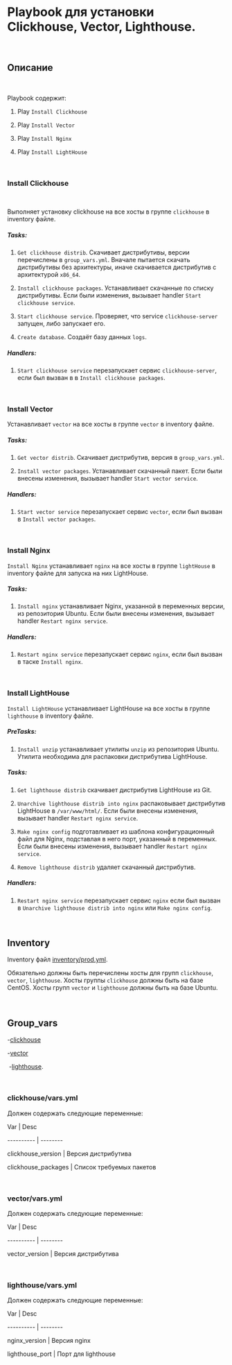 # Playbook для установки Clickhouse, Vector, Lighthouse.

 

## Описание

 

Playbook содержит:

1. Play `Install Clickhouse`

2. Play `Install Vector`

3. Play `Install Nginx`

4. Play `Install LightHouse`

 

### Install Clickhouse

 

Выполняет установку clickhouse на все хосты в группе `clickhouse` в inventory файле.

##### Tasks:

1. `Get clickhouse distrib`. Скачивает дистрибутивы, версии перечислены в `group_vars.yml`. Вначале пытается скачать дистрибутивы без архитектуры, иначе скачивается дистрибутив с архитектурой `x86_64`.

2. `Install clickhouse packages`. Устанавливает скачанные по списку дистрибутивы. Если были изменения, вызывает handler `Start clickhouse service`.

3. `Start clickhouse service`.  Проверяет, что service `clickhouse-server` запущен, либо запускает его.

4. `Create database`. Создаёт базу данных `logs`.

##### Handlers:

1. `Start clickhouse service` перезапускает сервис `clickhouse-server`, если был вызван в в `Install clickhouse packages`.

 

### Install Vector

Устанавливает `vector` на все хосты в группе `vector` в inventory файле. 

##### Tasks:

1. `Get vector distrib`. Скачивает дистрибутив, версия в `group_vars.yml`.

2. `Install vector packages`. Устанавливает скачанный пакет. Если были внесены изменения, вызывает handler `Start vector service`.

##### Handlers:

1. `Start vector service` перезапускает сервис `vector`, если был вызван в `Install vector packages`.

 

### Install Nginx

`Install Nginx` устанавливает `nginx` на все хосты в группе `lightHouse` в inventory файле для запуска на них LightHouse. 

##### Tasks:

1. `Install nginx` устанавливает Nginx, указанной в переменных версии, из репозитория Ubuntu. Если были внесены изменения, вызывает handler `Restart nginx service`.

##### Handlers:

1. `Restart nginx service` перезапускает сервис `nginx`, если был вызван в таске `Install nginx`.

 

### Install LightHouse

`Install LightHouse` устанавливает LightHouse на все хосты в группе `lighthouse` в inventory файле. 

##### PreTasks:

1. `Install unzip` устанавливает утилиты `unzip` из репозитория Ubuntu. Утилита необходима для распаковки дистрибутива LightHouse.

##### Tasks:

1. `Get lighthouse distrib` скачивает дистрибутив LightHouse из Git.

2. `Unarchive lighthouse distrib into nginx` распаковывает дистрибутив LightHouse в  `/var/www/html/`. Если были внесены изменения, вызывает handler `Restart nginx service`.

3. `Make nginx config` подготавливает из шаблона конфигурационный файл для Nginx, подставлая в него порт, указанный в переменных. Если были внесены изменения, вызывает handler `Restart nginx service`.

4. `Remove lighthouse distrib` удаляет скачанный дистрибутив.

##### Handlers:

1. `Restart nginx service` перезапускает сервис `nginx` если был вызван в `Unarchive lighthouse distrib into nginx` или `Make nginx config`.

 

## Inventory

Inventory файл [inventory/prod.yml](./inventory/prod.yml). 

Обязательно должны быть перечислены хосты для групп `clickhouse`, `vector`, `lighthouse`. Хосты группы `clickhouse` должны быть на базе CentOS. Хосты групп `vector` и `lighthouse` должны быть на базе Ubuntu.

 

## Group_vars

-[clickhouse](./group_vars/clickhouse/vars.yml)

-[vector](./group_vars/vector/vars.yml)

 -[lighthouse](./group_vars/lighthouse/vars.yml).

 

### clickhouse/vars.yml

Должен содержать следующие переменные:

Var | Desc

---------- | --------

clickhouse_version |  Версия дистрибутива

clickhouse_packages | Список требуемых пакетов

 

### vector/vars.yml

Должен содержать следующие переменные:

Var | Desc

---------- | --------

vector_version | Версия дистрибутива

 

### lighthouse/vars.yml

Должен содержать следующие переменные:

Var | Desc

---------- | --------

nginx_version | Версия nginx

lighthouse_port | Порт для lighthouse
